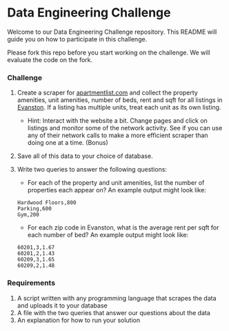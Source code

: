 # Data Engineering Challenge

Welcome to our Data Engineering Challenge repository. This README will guide you on how to participate in this challenge.

Please fork this repo before you start working on the challenge. We will evaluate the code on the fork.

### Challenge

1. Create a scraper for [apartmentlist.com](https://www.apartmentlist.com/) and collect the property amenities, unit amenities, number of beds, rent and sqft for all listings in [Evanston](https://www.apartmentlist.com/il/evanston). If a listing has multiple units, treat each unit as its own listing. 
    * Hint: Interact with the website a bit. Change pages and click on listings and monitor some of the network activity. See if you can use any of their network calls to make a more efficient scraper than doing one at a time. (Bonus)

2. Save all of this data to your choice of database.

3. Write two queries to answer the following questions:
   * For each of the property and unit amenities, list the number of properties each appear on? An example output might look like:
   
   ```
   Hardwood Floors,800
   Parking,600
   Gym,200
   ```
   * For each zip code in Evanston, what is the average rent per sqft for each number of bed? An example output might look like:
   
   ```
   60201,3,1.67
   60201,2,1.43
   60209,3,1.65
   60209,2,1.48
   ```

### Requirements
1. A script written with any programming language that scrapes the data and uploads it to your database
2. A file with the two queries that answer our questions about the data
3. An explanation for how to run your solution
